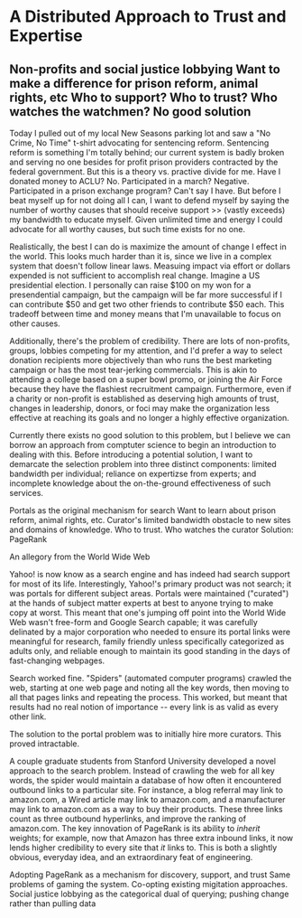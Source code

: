 A Distributed Approach to Trust and Expertise
=

Non-profits and social justice lobbying
Want to make a difference for prison reform, animal rights, etc
Who to support? Who to trust? Who watches the watchmen?
No good solution
--

Today I pulled out of my local New Seasons parking lot and saw a "No Crime, No Time" t-shirt advocating for sentencing reform. Sentencing reform is something I'm totally behind; our current system is badly broken and serving no one besides for profit prison providers contracted by the federal government. But this is a theory vs. practive divide for me. Have I donated money to ACLU? No. Participated in a march? Negative. Participated in a prison exchange program? Can't say I have. But before I beat myself up for not doing all I can, I want to defend myself by saying the number of worthy causes that should receive support >> (vastly exceeds) my bandwidth to educate myself. Given unlimited time and energy I could advocate for all worthy causes, but such time exists for no one.

Realistically, the best I can do is maximize the amount of change I effect in the world. This looks much harder than it is, since we live in a complex system that doesn't follow linear laws. Measuing impact via effort or dollars expended is not sufficient to accomplish real change. Imagine a US presidential election. I personally can raise $100 on my won for a presendential campaign, but the campaign will be far more successful if I can contribute $50 and get two other friends to contribute $50 each. This tradeoff between time and money means that I'm unavailable to focus on other causes.

Additionally, there's the problem of credibility. There are lots of non-profits, groups, lobbies competing for my attention, and I'd prefer a way to select donation recipients more objectively than who runs the best marketing campaign or has the most tear-jerking commercials. This is akin to attending a college based on a super bowl promo, or joining the Air Force because they have the flashiest recruitment campaign. Furthermore, even if a charity or non-profit is established as deserving high amounts of trust, changes in leadership, donors, or foci may make the organization less effective at reaching its goals and no longer a highly effective organization.

Currently there exists no good solution to this problem, but I believe we can borrow an approach from comptuter science to begin an introduction to dealing with this. Before introducing a potential solution, I want to demarcate the selection problem into three distinct components: limited bandwidth per individual; reliance on expertizse from experts; and incomplete knowledge about the on-the-ground effectiveness of such services.

Portals as the original mechanism for search
Want to learn about prison reform, animal rights, etc.
Curator's limited bandwidth obstacle to new sites and domains of knowledge. Who to trust. Who watches the curator
Solution: PageRank

An allegory from the World Wide Web

Yahoo! is now know as a search engine and has indeed had search support for most of its life. Interestingly, Yahoo!'s primary product was not search; it was portals for different subject areas. Portals were maintained ("curated") at the hands of subject matter experts at best to anyone trying to make copy at worst. This meant that one's jumping off point into the World Wide Web wasn't free-form and Google Search capable; it was carefully delinated by a major corporation who needed to ensure its portal links were meaningful for research, family friendly unless specifically categorized as adults only, and reliable enough to maintain its good standing in the days of fast-changing webpages.

Search worked fine. "Spiders" (automated computer programs) crawled the web, starting at one web page and noting all the key words, then moving to all that pages links and repeating the process. This worked, but meant that results had no real notion of importance -- every link is as valid as every other link.

The solution to the portal problem was to initially hire more curators. This proved intractable.

A couple graduate students from Stanford University developed a novel approach to the search problem. Instead of crawling the web for all key words, the spider would maintain a database of how often it encountered outbound links to a particular site. For instance, a blog referral may link to amazon.com, a Wired article may link to amazon.com, and a manufacturer may link to amazon.com as a way to buy their products. These three links count as three outbound hyperlinks, and improve the ranking of amazon.com. The key innovation of PageRank is its ability to *inherit* weights; for example, now that Amazon has three extra inbound links, it now lends higher credibility to every site that *it* links to. This is both a slightly obvious, everyday idea, and an extraordinary feat of engineering.

Adopting PageRank as a mechanism for discovery, support, and trust
Same problems of gaming the system. Co-opting existing migitation approaches.
Social justice lobbying as the categorical dual of querying; pushing change rather than pulling data
